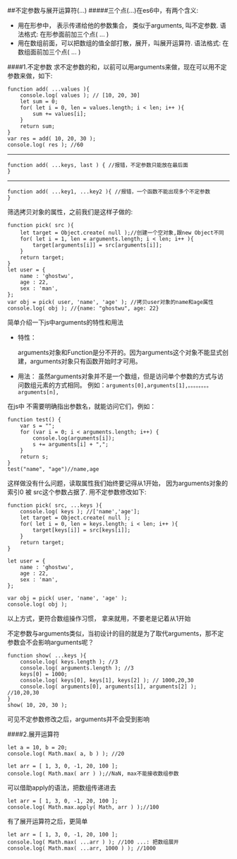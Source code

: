 ##不定参数与展开运算符(...)
#####三个点(...)在es6中，有两个含义:

- 用在形参中， 表示传递给他的参数集合， 类似于arguments, 叫不定参数. 语法格式:  在形参面前加三个点( ... )
- 用在数组前面，可以把数组的值全部打散，展开，叫展开运算符. 语法格式:  在数组面前加三个点( ... )

####1.不定参数
求不定参数的和，以前可以用arguments来做，现在可以用不定参数来做，如下:

    function add( ...values ){
        console.log( values ); // [10, 20, 30]
        let sum = 0;
        for( let i = 0, len = values.length; i < len; i++ ){
            sum += values[i];
        }
        return sum;
    }
    var res = add( 10, 20, 30 );
    console.log( res ); //60
---
    function add( ...keys, last ) { //报错，不定参数只能放在最后面
    }
---
    function add( ...key1, ...key2 ){ //报错，一个函数不能出现多个不定参数 
    }
    
筛选拷贝对象的属性，之前我们是这样子做的:

    function pick( src ){
        let target = Object.create( null );//创建一个空对象,跟new Object不同
        for( let i = 1, len = arguments.length; i < len; i++ ){
            target[arguments[i]] = src[arguments[i]];
        }
        return target;
    }
    let user = {
        name : 'ghostwu',
        age : 22,
        sex : 'man',
    };
    var obj = pick( user, 'name', 'age' ); //拷贝user对象的name和age属性
    console.log( obj ); //{name: "ghostwu", age: 22}
    
简单介绍一下js中arguments的特性和用法

- 特性：

    arguments对象和Function是分不开的。因为arguments这个对象不能显式创建，arguments对象只有函数开始时才可用。

- 用法：
    虽然arguments对象并不是一个数组，但是访问单个参数的方式与访问数组元素的方式相同。
    例如：`arguments[0],arguments[1],。。。。。。。。arguments[n],`
    
在js中 不需要明确指出参数名，就能访问它们，例如：

    function test() {
        var s = "";
        for (var i = 0; i < arguments.length; i++) {
            console.log(arguments[i]);
            s += arguments[i] + ",";
        }
        return s;
    }
    test("name", "age")//name,age
    
这样做没有什么问题，读取属性我们始终要记得从1开始， 
因为arguments对象的索引0 被 src这个参数占据了. 用不定参数修改如下:

    function pick( src, ...keys ){
        console.log( keys ); //['name','age'];
        let target = Object.create( null );
        for( let i = 0, len = keys.length; i < len; i++ ){
            target[keys[i]] = src[keys[i]];
        }
        return target;
    }

    let user = {
        name : 'ghostwu',
        age : 22,
        sex : 'man',
    };

    var obj = pick( user, 'name', 'age' );
    console.log( obj );

以上方式，更符合数组操作习惯， 拿来就用，不要老是记着从1开始

不定参数与arguments类似，当初设计的目的就是为了取代arguments，那不定参数会不会影响arguments呢？

    function show( ...keys ){
        console.log( keys.length ); //3
        console.log( arguments.length ); //3
        keys[0] = 1000;
        console.log( keys[0], keys[1], keys[2] ); // 1000,20,30
        console.log( arguments[0], arguments[1], arguments[2] ); //10,20,30
    }
    show( 10, 20, 30 );
    
可见不定参数修改之后，arguments并不会受到影响

####2.展开运算符

    let a = 10, b = 20;
    console.log( Math.max( a, b ) ); //20
    
    let arr = [ 1, 3, 0, -1, 20, 100 ];
    console.log( Math.max( arr ) );//NaN, max不能接收数组参数  
    
可以借助apply的语法，把数组传递进去 

    let arr = [ 1, 3, 0, -1, 20, 100 ];
    console.log( Math.max.apply( Math, arr ) );//100
    
有了展开运算符之后，更简单

    let arr = [ 1, 3, 0, -1, 20, 100 ];
    console.log( Math.max( ...arr ) ); //100 ...: 把数组展开
    console.log( Math.max( ...arr, 1000 ) ); //1000
     